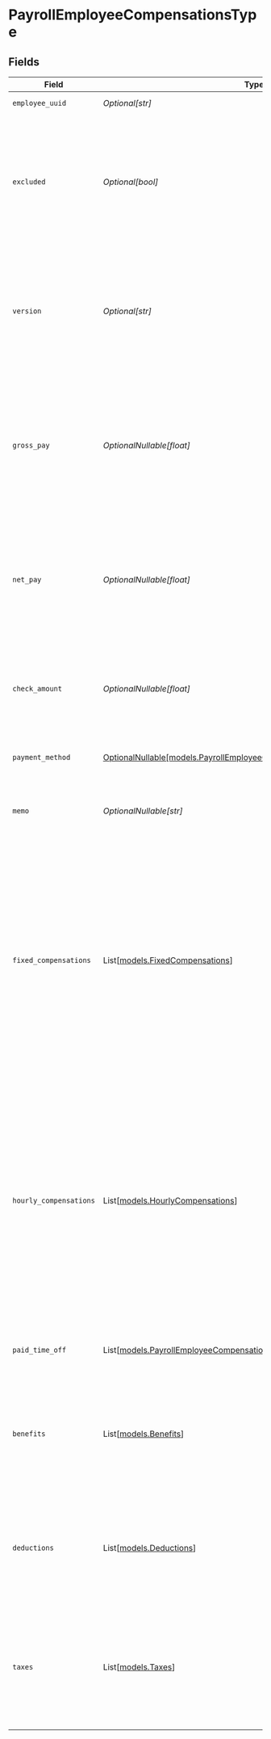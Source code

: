 # PayrollEmployeeCompensationsType


## Fields

| Field                                                                                                                                                                                                                                                                                                              | Type                                                                                                                                                                                                                                                                                                               | Required                                                                                                                                                                                                                                                                                                           | Description                                                                                                                                                                                                                                                                                                        |
| ------------------------------------------------------------------------------------------------------------------------------------------------------------------------------------------------------------------------------------------------------------------------------------------------------------------ | ------------------------------------------------------------------------------------------------------------------------------------------------------------------------------------------------------------------------------------------------------------------------------------------------------------------ | ------------------------------------------------------------------------------------------------------------------------------------------------------------------------------------------------------------------------------------------------------------------------------------------------------------------ | ------------------------------------------------------------------------------------------------------------------------------------------------------------------------------------------------------------------------------------------------------------------------------------------------------------------ |
| `employee_uuid`                                                                                                                                                                                                                                                                                                    | *Optional[str]*                                                                                                                                                                                                                                                                                                    | :heavy_minus_sign:                                                                                                                                                                                                                                                                                                 | The UUID of the employee.                                                                                                                                                                                                                                                                                          |
| `excluded`                                                                                                                                                                                                                                                                                                         | *Optional[bool]*                                                                                                                                                                                                                                                                                                   | :heavy_minus_sign:                                                                                                                                                                                                                                                                                                 | This employee will be excluded (skipped) from payroll calculation and will not be paid for the payroll. Cancelling a payroll would reset all employees' excluded back to false.                                                                                                                                    |
| `version`                                                                                                                                                                                                                                                                                                          | *Optional[str]*                                                                                                                                                                                                                                                                                                    | :heavy_minus_sign:                                                                                                                                                                                                                                                                                                 | The current version of this employee compensation. This field is only available for prepared payrolls. See the [versioning guide](https://docs.gusto.com/embedded-payroll/docs/idempotency) for information on how to use this field.                                                                              |
| `gross_pay`                                                                                                                                                                                                                                                                                                        | *OptionalNullable[float]*                                                                                                                                                                                                                                                                                          | :heavy_minus_sign:                                                                                                                                                                                                                                                                                                 | The employee's gross pay, equal to regular wages + cash tips + payroll tips + any other additional earnings, excluding imputed income. This value is only available for processed payrolls.                                                                                                                        |
| `net_pay`                                                                                                                                                                                                                                                                                                          | *OptionalNullable[float]*                                                                                                                                                                                                                                                                                          | :heavy_minus_sign:                                                                                                                                                                                                                                                                                                 | The employee's net pay, equal to gross_pay - employee taxes - employee deductions or garnishments - cash tips. This value is only available for processed payrolls.                                                                                                                                                |
| `check_amount`                                                                                                                                                                                                                                                                                                     | *OptionalNullable[float]*                                                                                                                                                                                                                                                                                          | :heavy_minus_sign:                                                                                                                                                                                                                                                                                                 | The employee's check amount, equal to net_pay + reimbursements. This value is only available for processed payrolls.                                                                                                                                                                                               |
| `payment_method`                                                                                                                                                                                                                                                                                                   | [OptionalNullable[models.PayrollEmployeeCompensationsTypePaymentMethod]](../models/payrollemployeecompensationstypepaymentmethod.md)                                                                                                                                                                               | :heavy_minus_sign:                                                                                                                                                                                                                                                                                                 | The employee's compensation payment method.                                                                                                                                                                                                                                                                        |
| `memo`                                                                                                                                                                                                                                                                                                             | *OptionalNullable[str]*                                                                                                                                                                                                                                                                                            | :heavy_minus_sign:                                                                                                                                                                                                                                                                                                 | Custom text that will be printed as a personal note to the employee on a paystub.                                                                                                                                                                                                                                  |
| `fixed_compensations`                                                                                                                                                                                                                                                                                              | List[[models.FixedCompensations](../models/fixedcompensations.md)]                                                                                                                                                                                                                                                 | :heavy_minus_sign:                                                                                                                                                                                                                                                                                                 | An array of fixed compensations for the employee. Fixed compensations include tips, bonuses, and one time reimbursements. If this payroll has been processed, only fixed compensations with a value greater than 0.00 are returned. For an unprocessed payroll, all active fixed compensations are returned.       |
| `hourly_compensations`                                                                                                                                                                                                                                                                                             | List[[models.HourlyCompensations](../models/hourlycompensations.md)]                                                                                                                                                                                                                                               | :heavy_minus_sign:                                                                                                                                                                                                                                                                                                 | An array of hourly compensations for the employee. Hourly compensations include regular, overtime, and double overtime hours. If this payroll has been processed, only hourly compensations with a value greater than 0.00 are returned. For an unprocessed payroll, all active hourly compensations are returned. |
| `paid_time_off`                                                                                                                                                                                                                                                                                                    | List[[models.PayrollEmployeeCompensationsTypePaidTimeOff](../models/payrollemployeecompensationstypepaidtimeoff.md)]                                                                                                                                                                                               | :heavy_minus_sign:                                                                                                                                                                                                                                                                                                 | An array of all paid time off the employee is eligible for this pay period.                                                                                                                                                                                                                                        |
| `benefits`                                                                                                                                                                                                                                                                                                         | List[[models.Benefits](../models/benefits.md)]                                                                                                                                                                                                                                                                     | :heavy_minus_sign:                                                                                                                                                                                                                                                                                                 | An array of employee benefits for the pay period. Benefits are only included for processed payroll when the include parameter is present.                                                                                                                                                                          |
| `deductions`                                                                                                                                                                                                                                                                                                       | List[[models.Deductions](../models/deductions.md)]                                                                                                                                                                                                                                                                 | :heavy_minus_sign:                                                                                                                                                                                                                                                                                                 | An array of employee deductions for the pay period. Deductions are only included for processed payroll when the include parameter is present.                                                                                                                                                                      |
| `taxes`                                                                                                                                                                                                                                                                                                            | List[[models.Taxes](../models/taxes.md)]                                                                                                                                                                                                                                                                           | :heavy_minus_sign:                                                                                                                                                                                                                                                                                                 | An array of employer and employee taxes for the pay period. Only included for processed or calculated payrolls when `taxes` is present in the `include` parameter.                                                                                                                                                 |